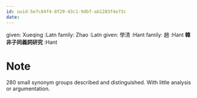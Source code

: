 ```yaml
---
id: uuid-5e7c84f4-8f29-43c1-9dbf-ab1283f4e73c
date: 
---
```


given: Xueqing :Latn
family: Zhao :Latn
given: 學清 :Hant
family: 趙 :Hant
**韓非子同義詞研究** :Hant
# Note
280 small synonym groups described and distinguished.  With little analysis or argumentation.